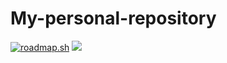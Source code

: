 # My-personal-repository
<a href="https://roadmap.sh"><img src="https://roadmap.sh/card/tall/66dea4a1c46f68d052112163?variant=dark" alt="roadmap.sh"/></a>
<img src="https://www.codewars.com/users/Kiris03/badges/large">

